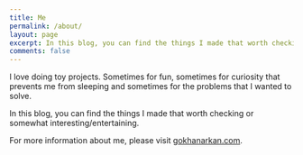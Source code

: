 ```yaml
---
title: Me
permalink: /about/
layout: page
excerpt: In this blog, you can find the things I made that worth checking or somewhat interesting/entertaining.
comments: false
---
```


I love doing toy projects. Sometimes for fun, sometimes for curiosity that prevents me from sleeping and sometimes for the problems that I wanted to solve.

In this blog, you can find the things I made that worth checking or somewhat interesting/entertaining.

For more information about me, please visit <a href="https://gokhanarkan.com" target="_blank" rel="noopener">gokhanarkan.com</a>.
